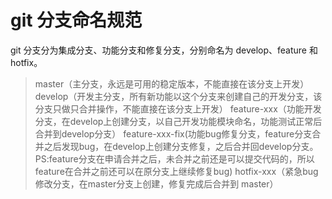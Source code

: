 # git 分支命名规范
git 分支分为集成分支、功能分支和修复分支，分别命名为 develop、feature 和 hotfix。

> master（主分支，永远是可用的稳定版本，不能直接在该分支上开发）
> develop（开发主分支，所有新功能以这个分支来创建自己的开发分支，该分支只做只合并操作，不能直接在该分支上开发）
> feature-xxx（功能开发分支，在develop上创建分支，以自己开发功能模块命名，功能测试正常后合并到develop分支）
> feature-xxx-fix(功能bug修复分支，feature分支合并之后发现bug，在develop上创建分支修复，之后合并回develop分支。PS:feature分支在申请合并之后，未合并之前还是可以提交代码的，所以feature在合并之前还可以在原分支上继续修复bug)
> hotfix-xxx（紧急bug修改分支，在master分支上创建，修复完成后合并到 master）
